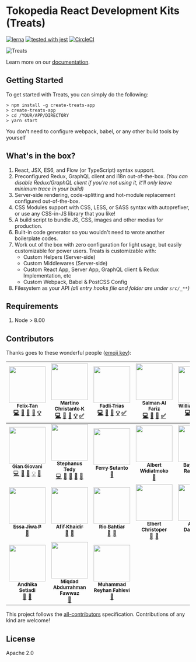 # Tokopedia React Development Kits (Treats)
[![lerna](https://img.shields.io/badge/maintained%20with-lerna-cc00ff.svg)](https://lernajs.io/)
[![tested with jest](https://img.shields.io/badge/tested_with-jest-99424f.svg)](https://github.com/facebook/jest)
[![CircleCI](https://circleci.com/gh/tokopedia/treats/tree/master.svg?style=svg&circle-token=c731ca16a0ba50297243da9283308a0b1e1ef38c)](https://circleci.com/gh/tokopedia/treats/tree/master)

![Treats](./docusaurus/images/treats.png)

Learn more on our [documentation][github-treats].

## Getting Started
To get started with Treats, you can simply do the following:

```
> npm install -g create-treats-app
> create-treats-app
> cd /YOUR/APP/DIRECTORY
> yarn start
```

You don't need to configure webpack, babel, or any other build tools by yourself

## What's in the box?
1. React, JSX, ES6, and Flow (or TypeScript) syntax support.
2. Preconfigured Redux, GraphQL client and i18n out-of-the-box. *(You can disable Redux/GraphQL client if you're not using it, it'll only leave minimum trace in your build)*
3. Server-side rendering, code-splitting and hot-module replacement configured out-of-the-box.
4. CSS Modules support with CSS, LESS, or SASS syntax with autoprefixer, or use any CSS-in-JS library that you like!
5. A build script to bundle JS, CSS, images and other medias for production.
6. Built-in code generator so you wouldn't need to wrote another boilerplate codes.
7. Work out of the box with zero configuration for light usage, but easily customizable for power users. Treats is customizable with:
    - Custom Helpers (Server-side)
    - Custom Middlewares (Server-side)
    - Custom React App, Server App, GraphQL client & Redux Implementation, etc
    - Custom Webpack, Babel & PostCSS Config
8. Filesystem as your API *(all entry hooks file and folder are under `src/_**`)*

## Requirements
1. Node > 8.00

## Contributors
Thanks goes to these wonderful people ([emoji key][emojis]):

<!-- ALL-CONTRIBUTORS-LIST:START - Do not remove or modify this section -->
<!-- prettier-ignore -->
| [<img src="https://avatars3.githubusercontent.com/u/6160832" width="100px;"/><br /><sub><b>Felix Tan</b></sub>](https://github.com/regalius)<br />[💻](https://github.com/tokopedia/treats/commits?author=regalius "Code") [📖](https://github.com/tokopedia/treats/commits?author=regalius "Documentation") [💬](#question-regalius "Answering Questions") [👀](#review-regalius "Reviewed Pull Requests") [💡](#example-regalius "Examples") | [<img src="https://avatars.githubusercontent.com/u/16898682?v=3" width="100px;"/><br /><sub><b>Martino Christanto K</b></sub>](https://github.com/martinock)<br />[💻](https://github.com/tokopedia/treats/commits?author=martinock "Code") [📖](https://github.com/tokopedia/treats/commits?author=martinock "Documentation") [💬](#question-martinock "Answering Questions") [💡](#example-martinock "Examples") [✅](#tutorial-martinock "Tutorials") | [<img src="https://avatars2.githubusercontent.com/u/416498?v=4" width="100px;"/><br /><sub><b>Fadli Trias</b></sub>](https://github.com/fadlinux)<br />[💻](https://github.com/tokopedia/treats/commits?author=fadlinux "Code") [📖](https://github.com/tokopedia/treats/commits?author=fadlinux "Documentation") [💬](#question-fadlinux "Answering Questions") [💡](#example-fadlinux "Examples") [✅](#tutorial-fadlinux "Tutorials") | [<img src="https://avatars0.githubusercontent.com/u/23188218?v=4" width="100px;"/><br /><sub><b>Salman Al Fariz</b></sub>](https://github.com/salmanalfariz24)<br />[💻](https://github.com/tokopedia/treats/commits?author=salmanalfariz24 "Code") [📖](https://github.com/tokopedia/treats/commits?author=salmanalfariz24 "Documentation") [💬](#question-salmanalfariz24 "Answering Questions") [✅](#tutorial-salmanalfariz24 "Tutorials") | [<img src="https://avatars1.githubusercontent.com/u/33221847?v=4" width="100px;"/><br /><sub><b>William Candra</b></sub>](https://github.com/RiftSplitter)<br />[💻](https://github.com/tokopedia/treats/commits?author=RiftSplitter "Code") [📖](https://github.com/tokopedia/treats/commits?author=RiftSplitter "Documentation") [💬](#question-RiftSplitter "Answering Questions") [✅](#tutorial-RiftSplitter "Tutorials") | [<img src="https://avatars1.githubusercontent.com/u/31308706?v=3" width="100px;"/><br /><sub><b>Alchrist Leo</b></sub>](https://github.com/alchristleo)<br />[💻](https://github.com/tokopedia/treats/commits?author=alchristleo "Code") [📖](https://github.com/tokopedia/treats/commits?author=alchristleo "Documentation") [💡](#example-alchristleo "Examples") [✅](#tutorial-alchristleo "Tutorials") |
| :---: | :---: | :---: | :---: | :---: | :---: |
| [<img src="https://avatars0.githubusercontent.com/u/112008" width="100px;"/><br /><sub><b>Gian Giovani</b></sub>](https://github.com/fadlinux)<br />[💻](https://github.com/tokopedia/treats/commits?author=wejick "Code") [🤔](#ideas-wejick "Ideas, Planning, & Feedback") [📖](https://github.com/tokopedia/treats/commits?author=wejick "Documentation") [💡](#example-wejick "Examples") [💬](#question-wejick "Answering Questions") | [<img src="https://avatars2.githubusercontent.com/u/11306368" width="100px;"/><br /><sub><b>Stephanus Tedy</b></sub>](https://github.com/stephanustedy)<br />[💻](https://github.com/tokopedia/treats/commits?author=stephanustedy "Code") [🤔](#ideas-stephanustedy "Ideas, Planning, & Feedback") [👀](#review-stephanustedy "Reviewed Pull Requests") [📖](https://github.com/tokopedia/treats/commits?author=stephanustedy "Documentation") [💬](#question-stephanustedy "Answering Questions") | [<img src="https://avatars2.githubusercontent.com/u/24540145" width="100px;"/><br /><sub><b>Ferry Sutanto</b></sub>](https://github.com/daecide)<br />[🤔](#ideas-daecide "Ideas, Planning, & Feedback") | [<img src="https://avatars2.githubusercontent.com/u/1622646" width="100px;"/><br /><sub><b>Albert Widiatmoko</b></sub>](https://github.com/albertwidi)<br />[🤔](#ideas-albertwidi "Ideas, Planning, & Feedback") | [<img src="https://avatars3.githubusercontent.com/u/11482819" width="100px;"/><br /><sub><b>Bayu Rizky Ramadhan</b></sub>](https://github.com/codeforpizza)<br />[🤔](#ideas-codeforpizza "Ideas, Planning, & Feedback") | [<img src="https://avatars2.githubusercontent.com/u/30400435" width="100px;"/><br /><sub><b>Diagnosa Fenomena</b></sub>](https://github.com/diagnosa-f)<br />[🤔](#ideas-diagnosa-f "Ideas, Planning, & Feedback") |
| [<img src="https://avatars3.githubusercontent.com/u/625072" width="100px;"/><br /><sub><b>Essa Jiwa P</b></sub>](https://github.com/essajiwa)<br />[🤔](#ideas-essajiwa "Ideas, Planning, & Feedback") | [<img src="https://avatars1.githubusercontent.com/u/30681410" width="100px;"/><br /><sub><b>Afif Khaidir</b></sub>](https://github.com/afifkhaidir-tkpd)<br />[🐛](https://github.com/tokopedia/treats/issues?q=author%3Aafifkhaidir-tkpd "Bug reports") [🤔](#ideas-afifkhaidir-tkpd "Ideas, Planning, & Feedback") | [<img src="https://avatars3.githubusercontent.com/u/2656058" width="100px;"/><br /><sub><b>Rio Bahtiar</b></sub>](https://github.com/riobahtiar)<br />[🐛](https://github.com/tokopedia/treats/issues?q=author%3Ariobahtiar "Bug reports") [🤔](#ideas-riobahtiar "Ideas, Planning, & Feedback") | [<img src="https://avatars3.githubusercontent.com/u/12596467" width="100px;"/><br /><sub><b>Elbert Christoper</b></sub>](https://github.com/elbertcl)<br />[🐛](https://github.com/tokopedia/treats/issues?q=author%3Aelbertcl "Bug reports") [🤔](#ideas-elbertcl "Ideas, Planning, & Feedback") | [<img src="https://avatars2.githubusercontent.com/u/11177589" width="100px;"/><br /><sub><b>Ahmad Darmawan</b></sub>](https://github.com/adarwawan)<br />[🐛](https://github.com/tokopedia/treats/issues?q=author%3Aadarwawan "Bug reports") | [<img src="https://avatars3.githubusercontent.com/u/30250871" width="100px;"/><br /><sub><b>Adi Primadharma</b></sub>](https://github.com/adiprimadharma)<br />[🐛](https://github.com/tokopedia/treats/issues?q=author%3Aadiprimadharma "Bug reports") [🤔](#ideas-adiprimadharma "Ideas, Planning, & Feedback") |
| [<img src="https://avatars1.githubusercontent.com/u/26212432" width="100px;"/><br /><sub><b>Andhika Setiadi</b></sub>](https://github.com/dikasetiadi)<br />[🐛](https://github.com/tokopedia/treats/issues?q=author%3Adikasetiadi "Bug reports") [🤔](#ideas-dikasetiadi "Ideas, Planning, & Feedback") | [<img src="https://avatars3.githubusercontent.com/u/43945767?v=4" width="100px;"/><br /><sub><b>Miqdad Abdurrahman Fawwaz</b></sub>](https://miqdadfawwaz.com)<br />[📖](https://github.com/tokopedia/treats/commits?author=miqdadfwz "Documentation") | [<img src="https://avatars1.githubusercontent.com/u/36393828?v=4" width="100px;"/><br /><sub><b>Muhammad Reyhan Fahlevi</b></sub>](https://github.com/reyhanfahlevi)<br />[🐛](https://github.com/tokopedia/treats/issues?q=author%3Areyhanfahlevi "Bug reports") |
<!-- ALL-CONTRIBUTORS-LIST:END -->

This project follows the [all-contributors](https://github.com/kentcdodds/all-contributors) specification. Contributions of any kind are welcome!

## License
Apache 2.0

[emojis]: https://github.com/kentcdodds/all-contributors#emoji-key
[github-treats]: https://tokopedia.github.io/treats
